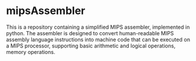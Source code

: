 # mipsAssembler
This is a repository containing a simplified MIPS assembler, implemented in python. The assembler is designed to convert human-readable MIPS assembly language instructions into machine code that can be executed on a MIPS processor, supporting basic arithmetic and logical operations, memory operations.
